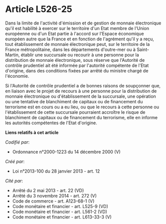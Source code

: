 # Article L526-25

Dans la limite de l'activité d'émission et de gestion de monnaie électronique qu'il est habilité à exercer sur le territoire
d'un Etat membre de l'Union européenne ou d'un Etat partie à l'accord sur l'Espace économique européen autre que la France et
en fonction de l'agrément qu'il y a reçu, tout établissement de monnaie électronique peut, sur le territoire de la France
métropolitaine, dans les départements d'outre-mer ou à Saint-Martin, établir une succursale ou recourir à une personne pour
la distribution de monnaie électronique, sous réserve que l'Autorité de contrôle prudentiel ait été informée par l'autorité
compétente de l'Etat d'origine, dans des conditions fixées par arrêté du ministre chargé de l'économie. 

Si l'Autorité de contrôle prudentiel a de bonnes raisons de soupçonner que, en liaison avec le projet de recours à une
personne pour la distribution de monnaie électronique ou d'établissement de la succursale, une opération ou une tentative de
blanchiment de capitaux ou de financement du terrorisme est en cours ou a eu lieu, ou que le recours à cette personne ou
l'établissement de cette succursale pourraient accroître le risque de blanchiment de capitaux ou de financement du
terrorisme, elle en informe les autorités compétentes de l'Etat d'origine.

**Liens relatifs à cet article**

_Codifié par_:

  - Ordonnance n°2000-1223 du 14 décembre 2000 (V)

_Créé par_:

  - Loi n°2013-100 du 28 janvier 2013 - art. 12

_Cité par_:

  - Arrêté du 2 mai 2013 - art. 22 (VD)
  - Arrêté du 3 novembre 2014 - art. 272 (V)
  - Code de commerce - art. A123-68-1 (V)
  - Code monétaire et financier - art. L525-9 (VD)
  - Code monétaire et financier - art. L561-2 (VD)
  - Code monétaire et financier - art. L613-33-3 (V)
